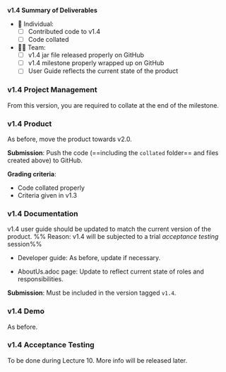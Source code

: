 <tip-box> 

**v1.4 Summary of Deliverables**

* :bust_in_silhouette: Individual:
  - [ ] Contributed code to v1.4
  - [ ] Code collated
* :busts_in_silhouette::busts_in_silhouette: Team:
  - [ ] v1.4 jar file released properly on GitHub
  - [ ] v1.4 milestone properly wrapped up on GitHub
  - [ ] User Guide reflects the current state of the product 

</tip-box>

### v1.4 Project Management

<tip-box type="important">

From this version, you are required to <tooltip content="extract your own code and put in one file">collate</tooltip> at the end of the milestone. 

</tip-box>

<panel header="**How to collate code for grading**">
  <include src="collate.md" />
</panel><p/>

### v1.4 Product

As before, move the product towards v2.0.

**Submission**: Push the code (==including the `collated` folder== and files created above) to GitHub.

**Grading criteria**:

* Code collated properly
* Criteria given in v1.3 

### v1.4 Documentation

<tip-box type="important"> 

v1.4 user guide should be updated to match the current version of the product. %%&nbsp;Reason: v1.4 will be subjected to a trial _acceptance testing_ session%%
  
</tip-box>

* Developer guide: As before, update if necessary.
  
* AboutUs.adoc page: Update to reflect current state of roles and responsibilities.  

**Submission**: Must be included in the version tagged `v1.4`.


### v1.4 Demo

As before.


### v1.4 Acceptance Testing

To be done during Lecture 10. More info will be released later.